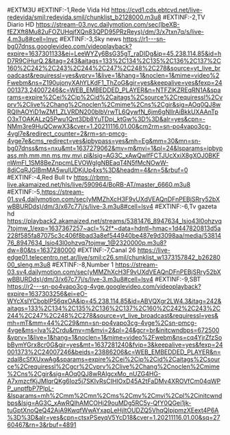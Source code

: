 #EXTM3U
#EXTINF:-1,Rede Vida Hd https://cvd1.cds.ebtcvd.net/live-redevida/smil:redevida.smil/chunklist_b2128000.m3u8
#EXTINF:-2,TV Diario HD https://stream-03.nyc.dailymotion.com/sec(IbeXB-fEZXft8Mu82uFOZUHqjfXQn83QPD95PRzReys)/dm/3/x7txn7q/s/live-4.m3u8#cell=lnyc
#EXTINF:-3,Sky news https://r1---sn-bg07dnss.googlevideo.com/videoplayback?expire=1637301133&ei=LeeWYZy6BsG35gT_raDIDg&ip=45.238.114.85&id=hD7R9CiHurQ.2&itag=243&aitags=133%2C134%2C135%2C136%2C137%2C160%2C242%2C243%2C244%2C247%2C248%2C278&source=yt_live_broadcast&requiressl=yes&vprv=1&live=1&hang=1&noclen=1&mime=video%2Fwebm&ns=Z190ujonyXAhYLKdF1_ThZoG&gir=yes&keepalive=yes&fexp=24001373,24007246&c=WEB_EMBEDDED_PLAYER&n=NTFZlKZREqRN1A&sparams=expire%2Cei%2Cip%2Cid%2Caitags%2Csource%2Crequiressl%2Cvprv%2Clive%2Chang%2Cnoclen%2Cmime%2Cns%2Cgir&sig=AOq0QJ8wRQIhAOYiD1wZM1_ZLVRDN200blbVrwTL6QywfN_6jm6gNlIrAiBkkUXAAnTpO3xTOAKALzQ5Pwu1Qnt3Db8YuTDpj_ktGw%3D%3D&alr=yes&cpn=-NMm3re9HuQCwwX3&cver=1.20211116.01.00&cm2rm=sn-po4vapo3cg-4vgl7e&redirect_counter=2&rm=sn-pmcg-4vge7e&cms_redirect=yes&ipbypass=yes&mh=Eg&mm=30&mn=sn-bg07dnss&ms=nxu&mt=1637279062&mv=m&mvi=1&pl=24&lsparams=ipbypass,mh,mm,mn,ms,mv,mvi,pl&lsig=AG3C_xAwQwIfFCTJUcXxiX8gXOJ0BKFnWmFl_1SM8BeZnpcmLEVOWgIgNBEaqT4N5fMcNOwW-8diCqRJGlBmMA5wuIUDKjUp4xs%3D&headm=4&rn=5&rbuf=0
#EXTINF:-4,Red Bull tv https://rbmn-live.akamaized.net/hls/live/590964/BoRB-AT/master_6660.m3u8
#EXTINF:-5,https://stream-01.sv4.dailymotion.com/sec(yMMZhXcH3F9vUXdVEAQnDFnPEBjSRry52bXwBBURDds)/dm/3/x67c77j/s/live-3.m3u8#cell=lsv4
#EXTINF:-6,Tv gazeta hd https://playback2.akamaized.net/streams/5381476_8947634_lsio43l0ohzvq7tojmw_1/exp=1637367257~acl=%2f*~data=hdntl~hmac=1d447820813d5a228f585fa87075c3c406f8bad3a8ef544940be487e9d3098aa/media/5381476_8947634_lsio43l0ohzvq7tojmw_1@2320000p.m3u8?dw=80&ts=1637280000
#EXTINF:-7,Canal 26 https://live-edge01.telecentro.net.ar/live/smil:c26.smil/chunklist_w1373157842_b2628000_sleng.m3u8
#EXTINF:-8,Number 1 https://stream-03.sv4.dailymotion.com/sec(yMMZhXcH3F9vUXdVEAQnDFnPEBjSRry52bXwBBURDds)/dm/3/x67c77j/s/live-3.m3u8#cell=lsv4
#EXTINF:-9,SBT https://r2---sn-po4vapo3cg-4vge.googlevideo.com/videoplayback?expire=1637303256&ei=eO-WYcXsIYCbobIP56qxOA&ip=45.238.114.85&id=ABVQXgr2LW4.3&itag=242&aitags=133%2C134%2C135%2C136%2C137%2C160%2C242%2C243%2C244%2C247%2C248%2C278&source=yt_live_broadcast&requiressl=yes&mh=mT&mm=44%2C29&mn=sn-po4vapo3cg-4vge%2Csn-pmcg-4vge&ms=lva%2Crdu&mv=m&mvi=2&pl=24&gcr=br&initcwndbps=672500&vprv=1&live=1&hang=1&noclen=1&mime=video%2Fwebm&ns=cq4YjrZfzSobBymYGrx8cr0G&gir=yes&mt=1637281240&fvip=3&keepalive=yes&fexp=24001373%2C24007246&beids=23886206&c=WEB_EMBEDDED_PLAYER&n=zdal8cSfXUxwAg&sparams=expire%2Cei%2Cip%2Cid%2Caitags%2Csource%2Crequiressl%2Cgcr%2Cvprv%2Clive%2Chang%2Cnoclen%2Cmime%2Cns%2Cgir&sig=AOq0QJ8wRAIgcxMo_nUZG4HG-A7xmzcfKjJMlqrQKg6Ioz5j7SKIvRsCIHlOxD45A2tFaDMv4XROVfCm04qWPP_unptfbP7PlpL-&lsparams=mh%2Cmm%2Cmn%2Cms%2Cmv%2Cmvi%2Cpl%2Cinitcwndbps&lsig=AG3C_xAwRQIhAMCOHj29ouMDg5RC5y-QfY0QGei1jk-tuGptXnoQeQ42AiA9KwqfWwAYxapLeHjItOUDZQ5VhqQIpjpmzXEext4P6A%3D%3D&alr=yes&cpn=ctsxPSeyqV5YcD18&cver=1.20211116.01.00&sq=2760467&rn=3&rbuf=4891
